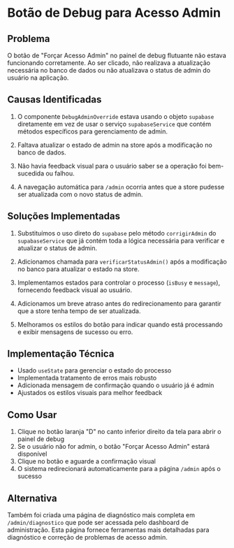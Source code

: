 # Botão de Debug para Acesso Admin

## Problema

O botão de "Forçar Acesso Admin" no painel de debug flutuante não estava funcionando corretamente. Ao ser clicado, não realizava a atualização necessária no banco de dados ou não atualizava o status de admin do usuário na aplicação.

## Causas Identificadas

1. O componente `DebugAdminOverride` estava usando o objeto `supabase` diretamente em vez de usar o serviço `supabaseService` que contém métodos específicos para gerenciamento de admin.

2. Faltava atualizar o estado de admin na store após a modificação no banco de dados.

3. Não havia feedback visual para o usuário saber se a operação foi bem-sucedida ou falhou.

4. A navegação automática para `/admin` ocorria antes que a store pudesse ser atualizada com o novo status de admin.

## Soluções Implementadas

1. Substituímos o uso direto do `supabase` pelo método `corrigirAdmin` do `supabaseService` que já contém toda a lógica necessária para verificar e atualizar o status de admin.

2. Adicionamos chamada para `verificarStatusAdmin()` após a modificação no banco para atualizar o estado na store.

3. Implementamos estados para controlar o processo (`isBusy` e `message`), fornecendo feedback visual ao usuário.

4. Adicionamos um breve atraso antes do redirecionamento para garantir que a store tenha tempo de ser atualizada.

5. Melhoramos os estilos do botão para indicar quando está processando e exibir mensagens de sucesso ou erro.

## Implementação Técnica

- Usado `useState` para gerenciar o estado do processo
- Implementada tratamento de erros mais robusto
- Adicionada mensagem de confirmação quando o usuário já é admin
- Ajustados os estilos visuais para melhor feedback

## Como Usar

1. Clique no botão laranja "D" no canto inferior direito da tela para abrir o painel de debug
2. Se o usuário não for admin, o botão "Forçar Acesso Admin" estará disponível
3. Clique no botão e aguarde a confirmação visual
4. O sistema redirecionará automaticamente para a página `/admin` após o sucesso

## Alternativa

Também foi criada uma página de diagnóstico mais completa em `/admin/diagnostico` que pode ser acessada pelo dashboard de administração. Esta página fornece ferramentas mais detalhadas para diagnóstico e correção de problemas de acesso admin.